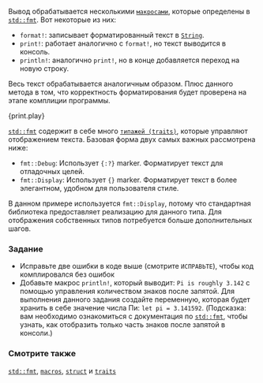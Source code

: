 Вывод обрабатывается несколькими [`макросами`][macros], которые определены в [`std::fmt`][fmt]. Вот некоторые из них:

* `format!`: записывает форматированный текст в [`String`][string].
* `print!`: работает аналогично с `format!`, но текст выводится в консоль.
* `println!`: аналогично `print!`, но в конце добавляется переход на новую строку.

Весь текст обрабатывается аналогичным образом. Плюс данного метода в том, что корректность
форматирования будет проверена на этапе комплиции программы.

{print.play}

[`std::fmt`][fmt] содержит в себе много [`типажей (traits)`][traits], которые управляют
отображением текста. Базовая форма двух самых важных рассмотрена ниже:

* `fmt::Debug`: Использует `{:?}` marker. Форматирует текст для отладочных целей.
* `fmt::Display`: Использует `{}` marker. Форматирует текст в более элегантном,
удобном для пользователя стиле.

В данном примере используется `fmt::Display`, потому что стандартная библиотека предоставляет реализацию для данного типа. Для отображения собственных типов потребуется больше дополнительных шагов.

### Задание

 * Исправьте две ошибки в коде выше (смотрите `ИСПРАВЬТЕ`), чтобы код
   комплировался без ошибок
 * Добавьте макрос `println!`, который выводит: `Pi is roughly 3.142` c помощью
   управления количеством знаков после запятой. Для выполнения данного задания создайте
   переменную, которая будет хранить в себе значение числа Пи: `let pi = 3.141592`.
   (Подсказка: вам необходимо ознакомиться с документация по
   [`std::fmt`][fmt], чтобы узнать,
   как отобразить только часть знаков после запятой в консоли.)

### Смотрите также

[`std::fmt`][fmt], [`macros`][macros], [`struct`][structs]
и [`traits`][traits]

[fmt]: http://doc.rust-lang.org/std/fmt/
[macros]: ../macros.html
[string]: ../std/str.html
[structs]: ../custom_types/structs.html
[traits]: ../trait.html
